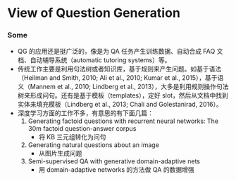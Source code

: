 # View of Question Generation
### Some
+ QG 的应用还是挺广泛的，像是为 QA 任务产生训练数据、自动合成 FAQ 文档、自动辅导系统（automatic tutoring systems）等。 
+ 传统工作主要是利用句法树或者知识库，基于规则来产生问题。如基于语法（Heilman and Smith, 2010; Ali et al., 2010; Kumar et al., 2015），基于语义（Mannem et al., 2010; Lindberg et al., 2013），大多是利用规则操作句法树来形成问句。还有是基于模板（templates），定好 slot，然后从文档中找到实体来填充模板（Lindberg et al., 2013; Chali and Golestanirad, 2016）。 
+ 深度学习方面的工作不多，有意思的有下面几篇： 
	1. Generating factoid questions with recurrent neural networks: The 30m factoid question-answer corpus 
		+ 将 KB 三元组转化为问句 
	2. Generating natural questions about an image 
		+ 从图片生成问题 
	3. Semi-supervised QA with generative domain-adaptive nets 
		+ 用 domain-adaptive networks 的方法做 QA 的数据增强